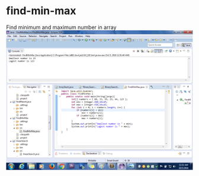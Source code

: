 # find-min-max
Find minimum and maximum number in array
![](https://github.com/lvcc-dsa/Students/blob/master/ACT/Ramos-Jaison/find-min-max/FindMinMax.png)
